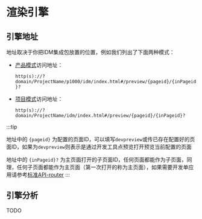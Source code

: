 # 渲染引擎
## 引擎地址

地址取决于你把IDM集成包放置的位置，例如我们列出了下面两种模式：
- [产品模式](./integrated.md#产品模式)访问地址：

  `http(s)://?domain/ProjectName/p1000/idm/index.html#/preview/{pageid}/{inPageid}?`

- [项目模式](./integrated.md#项目模式)访问地址：

  `http(s)://?domain/ProjectName/idm/index.html#/preview/{pageid}/{inPageid}?`

:::tip

地址中的 `{pageid}` 为配置的页面ID，可以填写`devpreview`或传已存在配置好的页面ID，如果为`devpreview`则表示是通过开发工具点预览打开预览当前配置的页面

地址中的 `{inPageid}?` 为主页面打开的子页面ID，任何页面都能作为子页面，同理，任何子页面都能作为主页面（第一次打开的称为主页面），如果需要开发单应用请参考[标准API-router](../coreapi/api.md#router)
:::

## 引擎分析

TODO